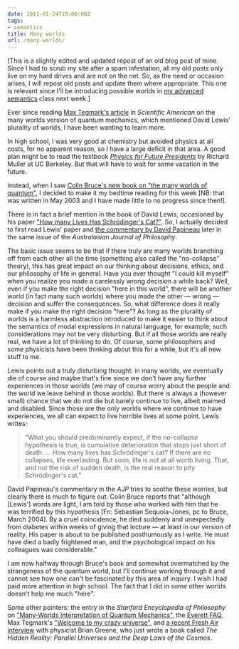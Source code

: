 ```yaml
---
date: 2011-01-24T19:00:00Z
tags:
- semantics
title: Many worlds
url: /many-worlds/
---
```


[This is a slightly edited and updated repost of an old blog post of mine. Since I had to scrub my site after a spam infestation, all my old posts only live on my hard drives and are not on the net. So, as the need or occasion arises, I will repost old posts and update them where appropriate. This one is relevant since I'll be introducing possible worlds in [my advanced semantics](http://stellar.mit.edu/S/course/24/sp11/24.973/) class next week.]

Ever since reading [Max Tegmark's article](http://space.mit.edu/home/tegmark/PDF/multiverse_sciam.pdf) in *Scientific American* on the many worlds version of quantum mechanics, which mentioned David Lewis' plurality of worlds, I have been wanting to learn more.

In high school, I was very good at chemistry but avoided physics at all costs, for no apparent reason, so I have a large deficit in that area. A good plan might be to read the textbook [*Physics for Future Presidents*](http://muller.lbl.gov/teaching/Physics10/PffP.html) by Richard Muller at UC Berkeley. But that will have to wait for some vacation in the future.

Instead, when I saw [Colin Bruce's new book on "the many worlds of quantum"](http://www.amazon.com/exec/obidos/ASIN/0309090512/), I decided to make it my bedtime reading for this week [NB: that was written in May 2003 and I have made little to no progress since then!].

There is in fact a brief mention in the book of David Lewis, occasioned by his paper ["How many Lives Has Schrödinger's Cat?"](http://dx.doi.org/10.1080/713659799). So, I actually decided to first read Lewis' paper and [the commentary by David Papineau](http://dx.doi.org/10.1080/713659793) later in the same issue of the *Australasian Journal of Philosophy*.

The basic issue seems to be that if there truly are many worlds branching off from each other all the time (something also called the "no-collapse" theory), this has great impact on our thinking about decisions, ethics, and our philosophy of life in general. Have you ever thought "I could kill myself" when you realize you made a carelessly wrong decision a while back? Well, even if you make the right decision "here in this world", there will be another world (in fact many such worlds) where you made the other — wrong — decision and suffer the consequences. So, what difference does it really make if you make the right decision "here"? As long as the plurality of worlds is a harmless abstraction introduced to make it easier to think about the semantics of modal expressions in natural language, for example, such considerations may not be very disturbing. But if all those worlds are really real, we have a lot of thinking to do. Of course, some philosophers and some physicists have been thinking about this for a while, but it's all new stuff to me.

Lewis points out a truly disturbing thought: in many worlds, we eventually die of course and maybe that's fine since we don't have any further experiences in those worlds (we may of course worry about the people and the world we leave behind in those worlds). But there is always a (however small) chance that we do not die but barely continue to live, albeit maimed and disabled. Since those are the only worlds where we continue to have experiences, we all can expect to live horrible lives at some point. Lewis writes:

> "What you should predominantly expect, if the no-collapse hypothesis is true, is cumulative deterioration that stops just short of death. ... How many lives has Schrödinger's cat? If there are no collapses, life everlasting. But soon, life is not at all worth living. That, and not the risk of sudden death, is the real reason to pity Schrödinger's cat."

David Papineau's commentary in the *AJP* tries to soothe these worries, but clearly there is much to figure out. Colin Bruce reports that "although [Lewis'] words are light, I am told by those who worked with him that he was terrified by this hypothesis [Fn: Sebastian Sequoia-Jones, pc to Bruce, March 2004]. By a cruel coincidence, he died suddenly and unexpectedly from diabetes within weeks of giving that lecture — at least in our version of reality. His paper is about to be published posthumously as I write. He must have died a badly frightened man, and the psychological impact on his colleagues was considerable."

I am now halfway through Bruce's book and somewhat overmatched by the strangeness of the quantum world, but I'll continue working through it and cannot see how one can't be fascinated by this area of inquiry. I wish I had paid more attention in high school. The fact that I did in some other worlds doesn't help me much "here".

Some other pointers: the entry in the *Stanford Encyclopedia of Philosophy* on ["Many-Worlds Interpretation of Quantum Mechanics"](http://plato.stanford.edu/entries/qm-manyworlds/), the [Everett FAQ](http://www.hedweb.com/manworld.htm), Max Tegmark's ["Welcome to my crazy universe"](http://space.mit.edu/home/tegmark/crazy.html), and [a recent Fresh Air interview](http://www.npr.org/2011/01/24/132932268/a-physicist-explains-why-parallel-universes-may-exist) with physicist Brian Greene, who just wrote a book called *The Hidden Reality: Parallel Universes and the Deep Laws of the Cosmos*.
